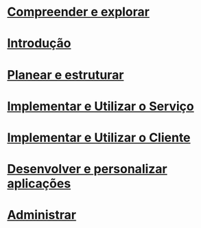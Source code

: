 # [Compreender e explorar](/rights-management/understand-explore/azure-rights-management)
# [Introdução](/rights-management/get-started/requirements-azure-rms)
# [Planear e estruturar](/rights-management/plan-design/deployment-roadmap)
# [Implementar e Utilizar o Serviço](/rights-management/deploy-use/activate-service)
# [Implementar e Utilizar o Cliente](/rights-management/rms-client/use-client)
# [Desenvolver e personalizar aplicações](/rights-management/develop/developers-guide)
# [Administrar](/rights-management/administer/administer-powershell)


<!--HONumber=Jun16_HO4-->


